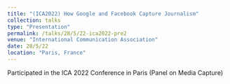 ```yaml
---
title: "(ICA2022) How Google and Facebook Capture Journalism"
collection: talks
type: "Presentation"
permalink: /talks/28/5/22-ica2022-pre2
venue: "International Communication Association"
date: 28/5/22
location: "Paris, France"
---
```


Participated in the ICA 2022 Conference in Paris (Panel on Media Capture)
